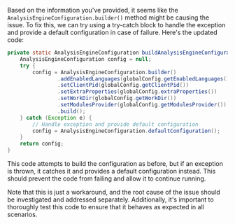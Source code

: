 Based on the information you've provided, it seems like the `AnalysisEngineConfiguration.builder()` method might be causing the issue. To fix this, we can try using a try-catch block to handle the exception and provide a default configuration in case of failure. Here's the updated code:
```java
private static AnalysisEngineConfiguration buildAnalysisEngineConfiguration() {
    AnalysisEngineConfiguration config = null;
    try {
        config = AnalysisEngineConfiguration.builder()
                .addEnabledLanguages(globalConfig.getEnabledLanguages())
                .setClientPid(globalConfig.getClientPid())
                .setExtraProperties(globalConfig.extraProperties())
                .setWorkDir(globalConfig.getWorkDir())
                .setModulesProvider(globalConfig.getModulesProvider())
                .build();
    } catch (Exception e) {
        // Handle exception and provide default configuration
        config = AnalysisEngineConfiguration.defaultConfiguration();
    }
    return config;
}
```
This code attempts to build the configuration as before, but if an exception is thrown, it catches it and provides a default configuration instead. This should prevent the code from failing and allow it to continue running.

Note that this is just a workaround, and the root cause of the issue should be investigated and addressed separately. Additionally, it's important to thoroughly test this code to ensure that it behaves as expected in all scenarios.